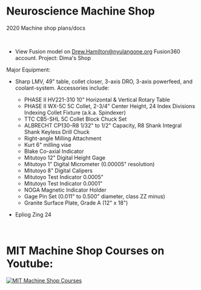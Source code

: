 # Neuroscience Machine Shop
2020 Machine shop plans/docs

&nbsp;
&nbsp;
&nbsp;

* View Fusion model on Drew.Hamilton@nyulangone.org Fusion360 account. Project: Dima's Shop

Major Equipment:

   * Sharp LMV, 49" table, collet closer, 3-axis DRO, 3-axis powerfeed, and coolant-system. Accessories include:
       * PHASE II HV221-310 10" Horizontal & Vertical Rotary Table
       * PHASE II WX-5C 5C Collet, 2-3/4" Center Height, 24 Index Divisions Indexing Collet Fixture (a.k.a. Spindexer)
       * TTC CB5-SHL 5C Collet Block Chuck Set
       * ALBRECHT CP130-R8 1/32" to 1/2" Capacity, R8 Shank Integral Shank Keyless Drill Chuck
       * Right-angle Milling Attachment
       * Kurt 6" milling vise
       * Blake Co-axial Indicator
       * Mitutoyo 12" Digital Height Gage
       * Mitutoyo 1" Digital Micrometer (0.00005" resolution)
       * Mitutoyo 8" Digital Calipers
       * Mitutoyo Test Indicator 0.0005"
       * Mitutoyo Test Indicator 0.0001"
       * NOGA Magnetic Indicator Holder
       * Gage Pin Set (0.011" to 0.500" diameter, class ZZ minus)
       * Granite Surface Plate, Grade A (12" x 18")
       
   * Epliog Zing 24
  

&nbsp;
&nbsp;
&nbsp;


# MIT Machine Shop Courses on Youtube:
[![MIT Machine Shop Courses](https://img.youtube.com/vi/4McYKCd2Hg&list=PLG8tVvd9GeWkFVcim_m5NUGLcwQ_BaXMZ/0.jpg)](https://www.youtube.com/watch?v=-4McYKCd2Hg&list=PLG8tVvd9GeWkFVcim_m5NUGLcwQ_BaXMZ "Everything Is AWESOME")
